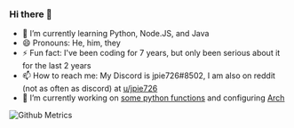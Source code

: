 ### Hi there 👋

- 🌱 I’m currently learning Python, Node.JS, and Java
- 😄 Pronouns: He, him, they
- ⚡ Fun fact: I've been coding for 7 years, but only been serious about it for the last 2 years
- 📫 How to reach me: My Discord is jpie726#8502, I am also on reddit (not as often as discord) at [u/jpie726](https://www.reddit.com/u/jpie726 "My Reddit Page")
- 🔭 I’m currently working on [some python functions](https://github.com/jpie726/my-functions "Python functions") and configuring [Arch](https://archlinux.org "Arch Linux website")

![Github Metrics](https://metrics.lecoq.io/jpie726?template=classic&languages=1&pagespeed=1&followup=1&pagespeed.detailed=false&pagespeed.screenshot=false&config.timezone=America%2FChicago&config.animated=true)
